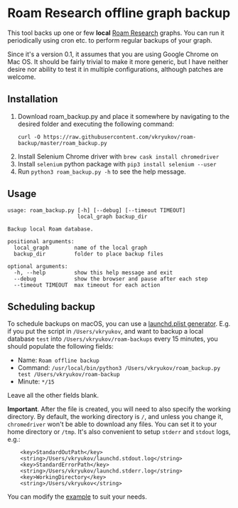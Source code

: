 # Roam Research offline graph backup

This tool backs up one or few **local** [Roam Research](https://roamresearch.com) graphs. You can 
run it periodically using cron etc. to perform regular backups of your graph.

Since it's a version 0.1, it assumes that you are using Google Chrome on Mac OS. It should be
fairly trivial to make it more generic, but I have neither desire nor ability to test it in 
multiple configurations, although patches are welcome.

## Installation

1. Download roam_backup.py and place it somewhere by navigating to the desired folder and executing the following 
command: 
    ```
    curl -O https://raw.githubusercontent.com/vkryukov/roam-backup/master/roam_backup.py
    ```
1. Install Selenium Chrome driver with `brew cask install chromedriver`
1. Install `selenium` python package with `pip3 install selenium --user`
1. Run `python3 roam_backup.py -h` to see the help message.

## Usage

```
usage: roam_backup.py [-h] [--debug] [--timeout TIMEOUT]
                      local_graph backup_dir

Backup local Roam database.

positional arguments:
  local_graph        name of the local graph
  backup_dir         folder to place backup files

optional arguments:
  -h, --help         show this help message and exit
  --debug            show the browser and pause after each step
  --timeout TIMEOUT  max timeout for each action
```

## Scheduling backup

To schedule backups on macOS, you can use a [launchd.plist generator](http://launched.zerowidth.com/). E.g.
if you put the script in `/Users/vkryukov`, and want to backup a local database `test` into 
`/Users/vkryukov/roam-backups` every 15 minutes, you should populate the following fields:

- Name: `Roam offline backup`
- Command: `/usr/local/bin/python3 /Users/vkryukov/roam_backup.py test /Users/vkryukov/roam-backup`
- Minute: `*/15`

Leave all the other fields blank.

**Important**. After the file is created, you will need to also specify the working directory. By default,
the working directory is `/`, and unless you change it, `chromedriver` won't be able to download any files.
You can set it to your home directory or `/tmp`. It's also convenient to setup `stderr` and `stdout` logs, e.g.:
```
    <key>StandardOutPath</key>
    <string>/Users/vkryukov/launchd.stdout.log</string>
    <key>StandardErrorPath</key>
    <string>/Users/vkryukov/launchd.stderr.log</string>
    <key>WorkingDirectory</key>
    <string>/Users/vkryukov</string>
```

You can modify the [example](https://github.com/vkryukov/roam-backup/blob/master/roam_backup_example.plist) to suit your needs.
